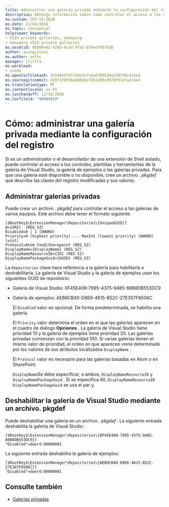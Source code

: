 ```yaml
---
title: Administrar una galería privada mediante la configuración del registro
description: Obtenga información sobre cómo controlar el acceso a los controles, plantillas y herramientas en la galería de Visual Studio, en la galería de ejemplos o en las galerías privadas.
ms.custom: SEO-VS-2020
ms.date: 11/04/2016
ms.topic: conceptual
helpviewer_keywords:
- VSIX private galleries, managing
- managing VSIX private galleries
ms.assetid: 86b86442-4293-4cad-9fe2-876eef65f426
author: acangialosi
ms.author: anthc
manager: jillfra
ms.workload:
- vssdk
ms.openlocfilehash: d15d845f07310e3efcba6f05538a2207d9c416e4
ms.sourcegitcommit: d10f37dfdba5d826e7451260c8370fd1efa2c4e4
ms.translationtype: MT
ms.contentlocale: es-ES
ms.lasthandoff: 12/10/2020
ms.locfileid: "96994019"
---
```

# <a name="how-to-manage-a-private-gallery-by-using-registry-settings"></a>Cómo: administrar una galería privada mediante la configuración del registro
Si es un administrador o el desarrollador de una extensión de Shell aislado, puede controlar el acceso a los controles, plantillas y herramientas de la galería de Visual Studio, la galería de ejemplos o las galerías privadas. Para que una galería esté disponible o no disponible, cree un archivo *. pkgdef* que describa las claves del registro modificadas y sus valores.

## <a name="manage-private-galleries"></a>Administrar galerías privadas
 Puede crear un archivo *. pkgdef* para controlar el acceso a las galerías de varios equipos. Este archivo debe tener el formato siguiente.

```
[$RootKey$\ExtensionManager\Repositories\{UniqueGUID}]
@={URI}  (REG_SZ)
Disabled=0 | 1 (DWORD)
Priority=0 (highest priority) ... MaxInt (lowest priority) (DWORD) (uint)
Protocol=Atom Feed|Sharepoint (REG_SZ)
DisplayName={DisplayName} (REG_SZ)
DisplayNameResourceID={ID} (REG_SZ)
DisplayNamePackageGuid={GUID} (REG_SZ)

```

 La `Repositories` clave hace referencia a la galería para habilitarla o deshabilitarla. La galería de Visual Studio y la galería de ejemplos usan los siguientes GUID de repositorio:

- Galería de Visual Studio: 0F45E408-7995-4375-9485-86B8DB553DC9

- Galería de ejemplos: AEB9CB40-D8E6-4615-B52C-27E307F8506C

  El `Disabled` valor es opcional. De forma predeterminada, se habilita una galería.

  El `Priority` valor determina el orden en el que las galerías aparecen en el cuadro de diálogo **Opciones** . La galería de Visual Studio tiene prioridad 10 y la galería de ejemplos tiene prioridad 20. Las galerías privadas comienzan con la prioridad 100. Si varias galerías tienen el mismo valor de prioridad, el orden en que aparecen viene determinado por los valores de sus atributos localizados `DisplayName` .

  El `Protocol` valor es necesario para las galerías basadas en Atom o en SharePoint.

  `DisplayName`Se debe especificar, o ambos, `DisplayNameResourceID` y `DisplayNamePackageGuid` . Si se especifica All, `DisplayNameResourceID` `DisplayNamePackageGuid` se usa el par y.

## <a name="disable-the-visual-studio-gallery-using-a-pkgdef-file"></a>Deshabilitar la galería de Visual Studio mediante un archivo. pkgdef
 Puede deshabilitar una galería en un archivo *. pkgdef* . La siguiente entrada deshabilita la galería de Visual Studio:

```
[$RootKey$\ExtensionManager\Repositories\{0F45E408-7995-4375-9485-86B8DB553DC9}]
"Disabled"=dword:00000001

```

 La siguiente entrada deshabilita la galería de ejemplos:

```
[$RootKey$\ExtensionManager\Repositories\{AEB9CB40-D8E6-4615-B52C-27E307F8506C}]
"Disabled"=dword:00000001

```

## <a name="see-also"></a>Consulte también
- [Galerías privadas](../extensibility/private-galleries.md)

